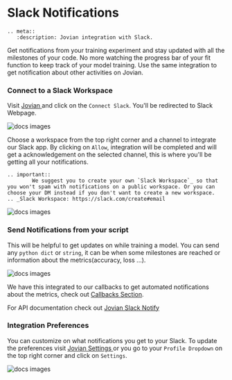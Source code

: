 # Slack Notifications

```eval_rst
.. meta::
   :description: Jovian integration with Slack.
```

Get notifications from your training experiment and stay updated with all the milestones of your code. No more watching the progress bar of your fit function to keep track of your model training.
Use the same integration to get notification about other activities on Jovian.

### Connect to a Slack Workspace

Visit <a href="https://jovian.com?utm_source=docs" target=_blank> Jovian </a> and click on the `Connect Slack`. You'll be redirected to Slack Webpage.

<img src="https://i.imgur.com/9NTbh7v.png" class="screenshot" alt="docs images" >

Choose a workspace from the top right corner and a channel to integrate our Slack app. By clicking on `Allow`, integration will be completed and will get a acknowledgement on the selected channel, this is where you'll be getting all your notifications.

```eval_rst
.. important::
        We suggest you to create your own `Slack Workspace`_ so that you won't spam with notifications on a public workspace. Or you can choose your DM instead if you don't want to create a new workspace.
.. _Slack Workspace: https://slack.com/create#email
```

<img src="https://imgur.com/SkK7FGC.png" class="screenshot" alt="docs images" >

### Send Notifications from your script

This will be helpful to get updates on while training a model. You can send any `python dict` or `string`, it can be when some milestones are reached or information about the metrics(accuracy, loss ...).

<img src="https://imgur.com/IZYrKD0.png" class="screenshot" alt="docs images" >

We have this integrated to our callbacks to get automated notifications about the metrics, check out [Callbacks Section](../callbacks/keras).

For API documentation check out [Jovian Slack Notify](../api-reference/notif)

### Integration Preferences

You can customize on what notifications you get to your Slack. To update the preferences visit <a href="https://jovian.com/settings/integrations?utm_source=docs" target=_blank> Jovian Settings </a> or you go to your `Profile Dropdown` on the top right corner and click on `Settings`.

<img src="https://i.imgur.com/C2oZohS.png" class="screenshot" alt="docs images" >
